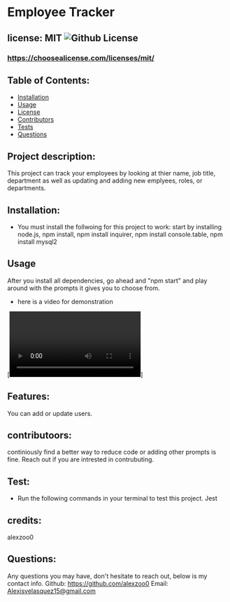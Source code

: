 # Employee Tracker
  ## license: MIT ![Github License](https://img.shields.io/github/license/Naereen/StrapDown.js.svg)
  ### https://choosealicense.com/licenses/mit/
  ## Table of Contents:
  * [Installation](#installation)
  * [Usage](#usage)
  * [License](#license)
  * [Contributors](#contributors)
  * [Tests](#tests)
  * [Questions](#questions)
  ## Project description:
  This project can track your employees by looking at thier name, job title, department as well as updating and adding new emplyees, roles, or departments.
  ## Installation:
  - You must install the follwoing for this project to work:
  start by installing node.js, npm install, npm install inquirer, npm install console.table, npm install mysql2 
  ## Usage
  After you install all dependencies, go ahead and "npm start" and play around with the prompts it gives you to choose from.
  - here is a video for demonstration

[![Watch the video](./develop/img/demonstration.mov)]
  
  ## Features:
  You can add or update users.
  ## contributoors:
  continiously find a better way to reduce code or adding other prompts is fine. Reach out  if you are intrested in contrubuting.
  ## Test:
  - Run the following commands in your terminal to test this project.
  Jest
  ## credits:
  alexzoo0
  ## Questions:
  Any questions you may have, don't hesitate to reach out, below is my contact info.
  Github: https://github.com/alexzoo0
  Email: Alexisvelasquez15@gmail.com


